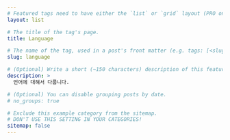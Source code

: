 ```yaml
---
# Featured tags need to have either the `list` or `grid` layout (PRO only).
layout: list

# The title of the tag's page.
title: Language

# The name of the tag, used in a post's front matter (e.g. tags: [<slug>]).
slug: language

# (Optional) Write a short (~150 characters) description of this featured tag.
description: >
  언어에 대해서 다룹니다.

# (Optional) You can disable grouping posts by date.
# no_groups: true

# Exclude this example category from the sitemap.
# DON'T USE THIS SETTING IN YOUR CATEGORIES!
sitemap: false
---
```

